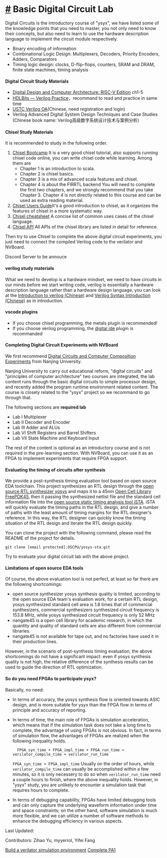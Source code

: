 [#](#Basic-Digital-Circuit-Lab) Basic Digital Circuit Lab
=======================

Digital Circuits is the introductory course of "ysyx", we have listed some of the knowledge points that you need to master, you not only need to know their concepts, but also need to learn to use the hardware description language to implement the circuit module respectively.

* Binary encoding of information
* Combinational Logic Design: Multiplexers, Decoders, Priority Encoders, Adders, Comparators
* Timing logic design: clocks, D-flip-flops, counters, SRAM and DRAM, finite state machines, timing analysis

#### Digital Circuit Study Materials

*   [Digital Design and Computer Architecture: RISC-V Edition](https://pages.hmc.edu/harris/ddca/ddcarv.html) ch1-5
*   [HDLBits — Verilog Practice](https://hdlbits.01xz.net/wiki/Main_Page)，recommand to read and practice in same time
*   [USTC Verilog OA](https://verilogoj.ustc.edu.cn/oj/)(Chinese, need registration and login)
*   Verilog Advanced Digital System Design Techniques and Case Studies (Chinese book name: Verilog高级数字系统设计技术与案例分析)

#### Chisel Study Materials

It is recommended to study in the following order.

1.  [Chisel Bootcamp](https://mybinder.org/v2/gh/freechipsproject/chisel-bootcamp/master) It is a very good chisel tutorial, also supports running chisel code online, you can write chisel code while learning. Among them are
    * Chapter 1 is an introduction to scala.
    * Chapter 2 is chisel basics.
    * Chapter 3 is a mix of advanced scala features and chisel.
    * Chapter 4 is about the FIRRTL backend You will need to complete the first two chapters, and we strongly recommend that you take Chapter 3. Chapter 4 is not directly related to this course and can be used as extra reading material.
2.  [Chisel Users Guide](https://www.chisel-lang.org/chisel3/docs/introduction.html)It's a good introduction to chisel, as it organizes the features of chisel in a more systematic way.
3.  [Chisel cheatsheet](https://github.com/freechipsproject/chisel-cheatsheet/releases/latest/download/chisel_cheatsheet.pdf) A concise list of common uses cases of the chisel language.
4.  [Chisel API](https://www.chisel-lang.org/api/latest/) All APIs of the chisel library are listed in detail for reference.

Then try to use Chisel to complete the above digital circuit experiments, you just need to connect the compiled Verilog code to the verilator and NVBoard.

Discord Server to be annouce

#### verilog study materials

What we need to develop is a hardware mindset, we need to have circuits in our minds before we start writing code, verilog is essentially a hardware description language rather than a hardware design language, you can look at the [Introduction to verilog (Chinese)](https://www.bilibili.com/video/BV1PS4y1s7XW) and [Verilog Syntax Introduction (Chinese)](https://vlab.ustc.edu.cn/guide/doc_verilog.html) as in introduction.

#### vscode plugins

*   If you choose chisel programming, the metals plugin is recommended!
*   If you choose verilog programming, the [digital ide](https://digital-eda.github.io/DIDE-doc-Cn/#/?id=digital-ide-version-030) plugin is recommanded

#### Completing Digital Circuit Experiments with NVBoard

We first recommend [Digital Circuits and Computer Composition Experiments](https://nju-projectn.github.io/dlco-lecture-note/index.html) from Nanjing University.

Nanjing University to carry out educational reform, "digital circuits" and "principles of computer architecture" two courses are integrated, the lab content runs through the basic digital circuits to simple processor design, and recently added the program runtime environment related content. The course is closely related to the "ysyx" project so we recommand to go through that. 

The following sections are **required lab** 

* Lab I Multiplexer
* Lab II Decoder and Encoder
* Lab III Adder and ALUs
* Lab VI Shift Registers and Barrel Shifters
* Lab VII State Machine and Keyboard Input

The rest of the content is optional as an introductory course and is not required in the pre-learning section. With NVBoard, you can use it as an FPGA to implement experiments that require FPGA support.

#### Evaluating the timing of circuits after synthesis

We provide a post-synthesis timing evaluation tool based on open source EDA toolchain. This project synthesizes an RTL design through the [open source RTL synthesizer yosys](https://yosyshq.net/yosys) and maps it to a 45nm [Open Cell Library FreePDK45](https://mflowgen.readthedocs.io/en/latest/stdlib-freepdk45.html), then it passing the synthesized netlist file and the standard cell information file into the [open source static timing analysis tool iSTA](https://github.com/OSCC-Project/iEDA/tree/master/src/operation/iSTA). iSTA will quickly evaluate the timing paths in the RTL design, and give a number of paths with the least amount of timing margins for the RTL designer's reference. In this way, the RTL designer can quickly know the timing situation of the RTL design and iterate the RTL design quickly.

You can clone the project with the following command, please read the README of the project for details.

    git clone [email protected]:OSCPU/yosys-sta.git
    
Try to evaluate your digital circuit lab with the above project.

#### Limitations of open source EDA tools

Of course, the above evaluation tool is not perfect, at least so far there are the following shortcomings: 
* open source synthesizer yosys synthesis quality is limited, according to the open source EDA team's evaluation work, for a certain RTL design, yosys synthesized standard cell area is 1.8 times that of commercial synthesizers, commercial synthesizers synthesized circuit frequency is 153.8 MHz, while yosys synthesized circuit frequency is only 52 MHz
* nangate45 is a open cell library for academic research, in which the quantity and quality of standard cells are also different from commercial libraries.
* nangate45 is not available for tape out, and no factories have used it in their production lines.

However, in the scenario of post-synthesis timing evaluation, the above shortcomings do not have a significant impact: even if yosys synthesis quality is not high, the relative difference of the synthesis results can be used to guide the direction of RTL optimization.

#### So do you need FPGAs to participate ysyx?

Basically, no need: 
* In terms of accuracy, the yosys synthesis flow is oriented towards ASIC design, and is more suitable for ysyx than the FPGA flow in terms of principle and accuracy of reporting.
* In terms of time, the main role of FPGAs is simulation acceleration, which means that if the simulation task does not take a long time to complete, the advantage of using FPGAs is not obvious. In fact, in terms of simulation flow, the advantages of FPGAs are realized when the following inequality holds.
    
        FPGA_syn_time + FPGA_impl_time + FPGA_run_time < verilator_compile_time + verilator_run_time
        
    
    `FPGA_syn_time + FPGA_impl_time` Usually on the order of hours, while `verilator_compile_time` can usually be accomplished within a few minutes, so it is only necessery to do so when `verilator_run_time` need a couple hours to finish, where the above inequality holds. However, in "ysyx" study, you are unlikely to encounter a simulation task that requires hours to complete.
*   In terms of debugging capability, FPGAs have limited debugging tools and can only capture the underlying waveform information under time and space constraints; on the other hand, software simulation is much more flexible, and we can utilize a number of software methods to enhance the debugging efficiency in various aspects.

Last Updated:

Contributors: Zihao Yu, myyerrol, Yifei Fang

[Build a verilator simulation environment](/docs/2306/prestudy/0.4.html) [Complete PA1](/docs/2306/prestudy/0.6.html)